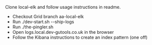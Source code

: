  Clone local-elk and follow usage instructions in readme.
- Checkout Grid branch aa-local-elk
- Run ./dev-start.sh --ship-logs
- Run ./the-pingler.sh
- Open logs.local.dev-gutools.co.uk in the browser
- Follow the Kibana instructions to create an index pattern (one off)

